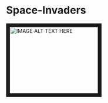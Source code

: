 # Space-Invaders

<a href="http://www.youtube.com/watch?feature=player_embedded&v=LnUFoviIQIM
" target="_blank"><img src="http://img.youtube.com/vi/LnUFoviIQIM/0.jpg" 
alt="IMAGE ALT TEXT HERE" width="240" height="180" border="10" /></a>
